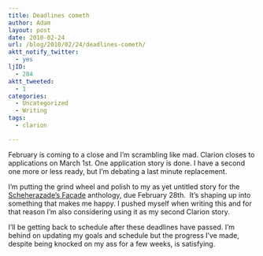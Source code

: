 ```yaml
---
title: Deadlines cometh
author: Adam
layout: post
date: 2010-02-24
url: /blog/2010/02/24/deadlines-cometh/
aktt_notify_twitter:
  - yes
ljID:
  - 284
aktt_tweeted:
  - 1
categories:
  - Uncategorized
  - Writing
tags:
  - clarion

---
```

February is coming to a close and I&#8217;m scrambling like mad. Clarion closes to applications on March 1st. One application story is done. I have a second one more or less ready, but I&#8217;m debating a last minute replacement.

I&#8217;m putting the grind wheel and polish to my as yet untitled story for the [Scheherazade&#8217;s Facade][1] anthology, due February 28th.  It&#8217;s shaping up into something that makes me happy. I pushed myself when writing this and for that reason I&#8217;m also considering using it as my second Clarion story.

I&#8217;ll be getting back to schedule after these deadlines have passed. I&#8217;m behind on updating my goals and schedule but the progress I&#8217;ve made, despite being knocked on my ass for a few weeks, is satisfying.

 [1]: http://www.michaelmjones.com/facade/